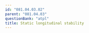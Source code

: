 ```yaml
---
id: "081.04.03.02"
parent: "081.04.03"
questionBank: "atpl"
title: Static longitudinal stability
---
```

